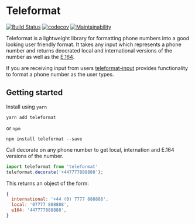 # Teleformat

[![Build Status](https://travis-ci.org/ChrisH91/teleformat.svg?branch=master)](https://travis-ci.org/ChrisH91/teleformat)
[![codecov](https://codecov.io/gh/ChrisH91/teleformat/branch/master/graph/badge.svg)](https://codecov.io/gh/ChrisH91/teleformat)
[![Maintainability](https://api.codeclimate.com/v1/badges/b332793f2c99806fdb6f/maintainability)](https://codeclimate.com/github/ChrisH91/teleformat/maintainability)

Teleformat is a lightweight library for formatting phone numbers into a good
looking user friendly format. It takes any input which represents a phone
number and returns deocrated local and international versions of the number as
well as the  [E.164](https://en.wikipedia.org/wiki/E.164).

If you are receiving input from users
[teleformat-input](https://github.com/ChrisH91/teleformat-input) provides
functionality to format a phone number as the user types.

## Getting started

Install using `yarn`

```
yarn add teleformat
```

or `npm`

```
npm install teleformat --save
```

Call decorate on any phone number to get local, internation and E.164 versions
of the number.

```javascript
import teleformat from 'teleformat'
teleformat.decorate('+447777888888');
```

This returns an object of the form:

```javascript
{
  international: '+44 (0) 7777 888888',
  local: '07777 888888',
  e164: '447777888888',
}
```
